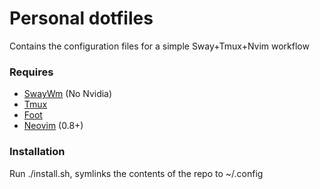 # Personal dotfiles
Contains the configuration files for a simple Sway+Tmux+Nvim workflow 

### Requires
* [SwayWm](sway/README.md) (No Nvidia)
* [Tmux](tmux/README.md)
* [Foot](foot)
* [Neovim](https://github.com/rchirinos11/nvim-cfg) (0.8+)

### Installation
Run ./install.sh, symlinks the contents of the repo to ~/.config
